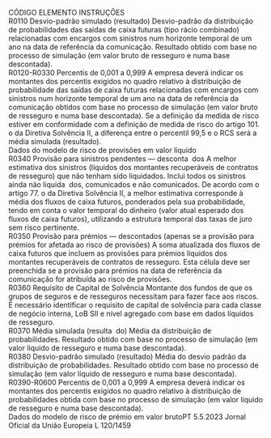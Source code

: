  
CÓDIGO  ELEMENTO  INSTRUÇÕES  
R0110  Desvio-padrão simulado 
(resultado)  Desvio-padrão da distribuição de probabilidades das saídas de caixa futuras (tipo rácio 
combinado) relacionadas com encargos com sinistros num horizonte temporal de um 
ano na data de referência da comunicação. Resultado obtido com base no processo de 
simulação (em valor bruto de resseguro e numa base descontada).  
R0120-R0330  Percentis de 0,001 a 
0,999  A empresa deverá indicar os montantes dos percentis exigidos no quadro relativo à 
distribuição de probabilidade das saídas de caixa futuras relacionadas com encargos com 
sinistros num horizonte temporal de um ano na data de referência da comunicação 
obtidos com base no processo de simulação (em valor bruto de resseguro e numa base 
descontada). 
Se a definição da medida de risco estiver em conformidade com a definição de medida 
de risco do artigo 101.  o da Diretiva Solvência II, a diferença entre o percentil 99,5 e o 
RCS será a média simulada (resultado).  
Dados do modelo de risco de provisões em valor líquido  
R0340  Provisão para sinistros 
pendentes — desconta ­
dos  A melhor estimativa dos sinistros (líquidos dos montantes recuperáveis de contratos de 
resseguro) que não tenham sido liquidados. Inclui todos os sinistros ainda não liquida ­
dos, comunicados e não comunicados. De acordo com o artigo 77.  o da Diretiva 
Solvência II, a melhor estimativa corresponde à média dos fluxos de caixa futuros, 
ponderados pela sua probabilidade, tendo em conta o valor temporal do dinheiro (valor 
atual esperado dos fluxos de caixa futuros), utilizando a estrutura temporal das taxas de 
juro sem risco pertinente.  
R0350  Provisão para prémios — 
descontados (apenas se a 
provisão para prémios 
for afetada ao risco de 
provisões)  A soma atualizada dos fluxos de caixa futuros que incluem as provisões para prémios 
líquidos dos montantes recuperáveis de contratos de resseguro. Esta célula deve ser 
preenchida se a provisão para prémios na data de referência da comunicação for 
atribuída ao risco de provisões.  
R0360  Requisito de Capital de 
Solvência  Montante dos fundos de que os grupos de seguros e de resseguros necessitam para fazer 
face aos riscos. É necessário identificar o requisito de capital de solvência para cada 
classe de negócio interna, LoB SII e nível agregado com base em dados líquidos de 
resseguro.  
R0370  Média simulada (resulta ­
do)  Média da distribuição de probabilidades. Resultado obtido com base no processo de 
simulação (em valor líquido de resseguro e numa base descontada).  
R0380  Desvio-padrão simulado 
(resultado)  Média do desvio padrão da distribuição de probabilidades. Resultado obtido com base 
no processo de simulação (em valor líquido de resseguro e numa base descontada).  
R0390-R0600  Percentis de 0,001 a 
0,999  A empresa deverá indicar os montantes dos percentis exigidos no quadro relativo à 
distribuição de probabilidades obtida com base no processo de simulação (em valor 
líquido de resseguro e numa base descontada).  
Dados do modelo de risco de prémio em valor brutoPT  5.5.2023 Jornal Oficial da União Europeia L 120/1459